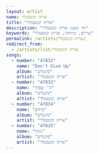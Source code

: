 ```yaml
---
layout: artist
name: אריה קונסטלר
title: "אריה קונסטלר"
description: "דף האמן אריה קונסטלר"
keywords: "שירים, מוזיקה, אריה קונסטלר"
permalink: /artists/אריה-קונסטלר/
redirect_from:
  - /artists/list/אריה קונסטלר
songs:
  - number: "47832"
    name: "Don't Give Up"
    album: "סינגלים"
    artist: "אריה קונסטלר"
  - number: "47833"
    name: "ה' שפתי"
    album: "סינגלים"
    artist: "אריה קונסטלר"
  - number: "47834"
    name: "כרחם"
    album: "סינגלים"
    artist: "אריה קונסטלר"
  - number: "47835"
    name: "נחמו"
    album: "סינגלים"
    artist: "אריה קונסטלר"
---
```

